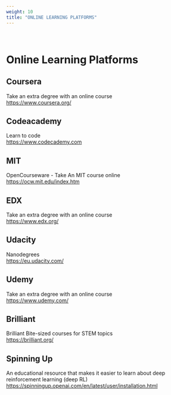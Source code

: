 ```yaml
---
weight: 10
title: "ONLINE LEARNING PLATFORMS"
---
```


# <br> Online Learning Platforms

## Coursera 
Take an extra degree with an online course <br>
https://www.coursera.org/

## Codeacademy 
Learn to code <br>
https://www.codecademy.com

## MIT 
OpenCourseware - Take An MIT course online  <br>
https://ocw.mit.edu/index.htm

## EDX 
Take an extra degree with an online course <br>
https://www.edx.org/

## Udacity 
Nanodegrees <br>
https://eu.udacity.com/

## Udemy 
Take an extra degree with an online course <br>
https://www.udemy.com/

## Brilliant 
Brilliant Bite-sized courses for STEM topics <br>
https://brilliant.org/

## Spinning Up 
An educational resource that makes it easier to learn about deep reinforcement learning (deep RL) <br>
https://spinningup.openai.com/en/latest/user/installation.html